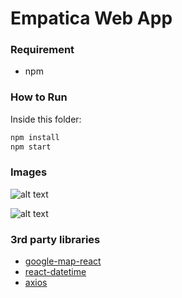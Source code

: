 # Empatica Web App

### Requirement
- npm

### How to Run
Inside this folder:

```bash
npm install
npm start
```

### Images
![alt text](https://github.com/farminf/statistics-dashboard/blob/master/webapp/map.png?raw=true "Map page Image")

![alt text](https://github.com/farminf/statistics-dashboard/blob/master/webapp/statistic.png?raw=true "statistic page Image")


### 3rd party libraries
- [google-map-react](https://github.com/istarkov/google-map-react)
- [react-datetime](https://github.com/YouCanBookMe/react-datetime)
- [axios](https://github.com/mzabriskie/axios)
